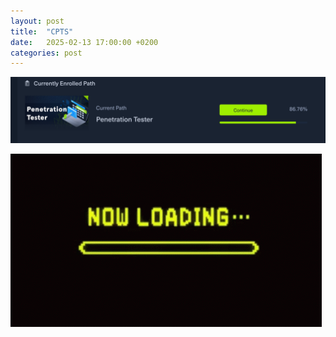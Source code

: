 ```yaml
---
layout: post
title:  "CPTS"
date:   2025-02-13 17:00:00 +0200
categories: post
---
```



![Screenshot_20250212-233139.png](/assets/CPTS/Screenshot_20250212-233139.png)



![loading.gif](/assets/CPTS/loading.gif)